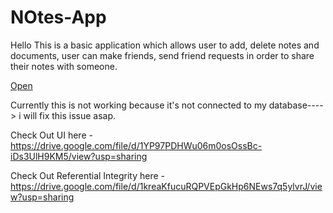 # NOtes-App

Hello
This is a basic application which allows user to add, delete notes and documents, user can make friends, send friend requests in order to share their notes with someone.


<a href="https://note--plus.herokuapp.com/">Open</a>

Currently this is not working because it's not connected to my database----> i will fix this issue asap.


Check Out UI here - https://drive.google.com/file/d/1YP97PDHWu06m0osOssBc-iDs3UlH9KM5/view?usp=sharing

Check Out Referential Integrity here - https://drive.google.com/file/d/1kreaKfucuRQPVEpGkHp6NEws7q5ylvrJ/view?usp=sharing
